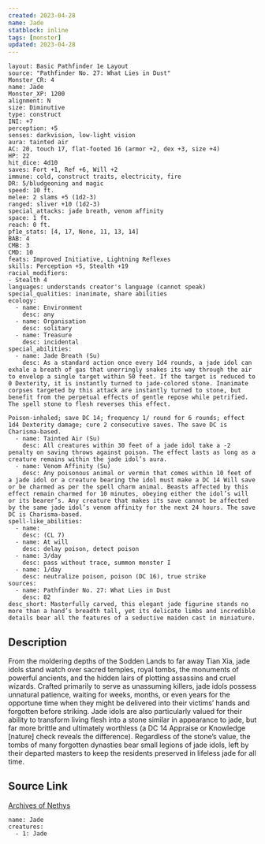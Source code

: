 ```yaml
---
created: 2023-04-28
name: Jade
statblock: inline
tags: [monster]
updated: 2023-04-28
---
```

```statblock
layout: Basic Pathfinder 1e Layout
source: "Pathfinder No. 27: What Lies in Dust"
Monster_CR: 4
name: Jade
Monster_XP: 1200
alignment: N
size: Diminutive
type: construct
INI: +7
perception: +5
senses: darkvision, low-light vision
aura: tainted air
AC: 20, touch 17, flat-footed 16 (armor +2, dex +3, size +4)
HP: 22
hit_dice: 4d10
saves: Fort +1, Ref +6, Will +2
immune: cold, construct traits, electricity, fire
DR: 5/bludgeoning and magic
speed: 10 ft.
melee: 2 slams +5 (1d2-3)
ranged: sliver +10 (1d2-3)
special_attacks: jade breath, venom affinity
space: 1 ft.
reach: 0 ft.
pf1e_stats: [4, 17, None, 11, 13, 14]
BAB: 4
CMB: 3
CMD: 10
feats: Improved Initiative, Lightning Reflexes
skills: Perception +5, Stealth +19
racial_modifiers:
- Stealth 4
languages: understands creator's language (cannot speak)
special_qualities: inanimate, share abilities
ecology:
  - name: Environment
    desc: any
  - name: Organisation
    desc: solitary
  - name: Treasure
    desc: incidental
special_abilities:
  - name: Jade Breath (Su)
    desc: As a standard action once every 1d4 rounds, a jade idol can exhale a breath of gas that unerringly snakes its way through the air to envelop a single target within 50 feet. If the target is reduced to 0 Dexterity, it is instantly turned to jade-colored stone. Inanimate corpses targeted by this attack are instantly turned to stone, but benefit from the perpetual effects of gentle repose while petrified. The spell stone to flesh reverses this effect.

Poison-inhaled; save DC 14; frequency 1/ round for 6 rounds; effect 1d4 Dexterity damage; cure 2 consecutive saves. The save DC is Charisma-based.
  - name: Tainted Air (Su)
    desc: All creatures within 30 feet of a jade idol take a -2 penalty on saving throws against poison. The effect lasts as long as a creature remains within the jade idol’s aura.
  - name: Venom Affinity (Su)
    desc: Any poisonous animal or vermin that comes within 10 feet of a jade idol or a creature bearing the idol must make a DC 14 Will save or be charmed as per the spell charm animal. Beasts affected by this effect remain charmed for 10 minutes, obeying either the idol’s will or its bearer’s. Any creature that makes its save cannot be affected by the same jade idol’s venom affinity for the next 24 hours. The save DC is Charisma-based.
spell-like_abilities:
  - name:
    desc: (CL 7)
  - name: At will
    desc: delay poison, detect poison
  - name: 3/day
    desc: pass without trace, summon monster I
  - name: 1/day
    desc: neutralize poison, poison (DC 16), true strike
sources:
  - name: Pathfinder No. 27: What Lies in Dust
    desc: 82
desc_short: Masterfully carved, this elegant jade figurine stands no more than a hand’s breadth tall, yet its delicate limbs and incredible details bear all the features of a seductive maiden cast in miniature.
```
## Description
From the moldering depths of the Sodden Lands to far away Tian Xia, jade idols stand watch over sacred temples, royal tombs, the monuments of powerful ancients, and the hidden lairs of plotting assassins and cruel wizards. Crafted primarily to serve as unassuming killers, jade idols possess unnatural patience, waiting for weeks, months, or even years for the opportune time when they might be delivered into their victims’ hands and forgotten before striking. Jade idols are also particularly valued for their ability to transform living flesh into a stone similar in appearance to jade, but far more brittle and ultimately worthless (a DC 14 Appraise or Knowledge [nature] check reveals the difference). Regardless of the stone’s value, the tombs of many forgotten dynasties bear small legions of jade idols, left by their departed masters to keep the residents preserved in lifeless jade for all time.
## Source Link
[Archives of Nethys](https://aonprd.com/MonsterDisplay.aspx?ItemName=Jade)
```encounter-table
name: Jade
creatures:
  - 1: Jade
```
